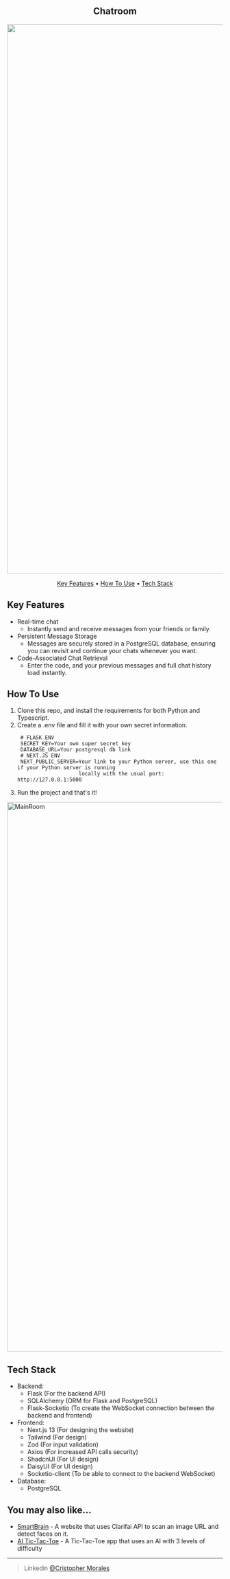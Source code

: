 <h2 align="center">Chatroom</h4>
<p align="center">
  <img width="1280" alt="ChatRoom" src="https://github.com/CrisMorinaga/ChatRoom/assets/128830239/32003910-a4a1-405c-b955-7668b6f898f3">
</p>

<p align="center">
  <a href="#key-features">Key Features</a> •
  <a href="#how-to-use">How To Use</a> •
  <a href="#tech-stack">Tech Stack</a>
</p>


## Key Features

* Real-time chat
  - Instantly send and receive messages from your friends or family.
* Persistent Message Storage
  - Messages are securely stored in a PostgreSQL database, ensuring you can revisit and continue your chats whenever you want.
* Code-Associated Chat Retrieval
  - Enter the code, and your previous messages and full chat history load instantly.

## How To Use

1) Clone this repo, and install the requirements for both Python and Typescript.
2) Create a .env file and fill it with your own secret information.
   ```
    # FLASK ENV
    SECRET_KEY=Your own super secret key
    DATABASE_URL=Your postgresql db link
    # NEXT.JS ENV
    NEXT_PUBLIC_SERVER=Your link to your Python server, use this one if your Python server is running
                       locally with the usual port: http://127.0.0.1:5000
    ```
3) Run the project and that's it!

<img width="1280" alt="MainRoom" src="https://github.com/CrisMorinaga/ChatRoom/assets/128830239/b073b344-0f06-47a1-9257-4a1332af1564">

 
## Tech Stack

* Backend:
  - Flask (For the backend API)
  - SQLAlchemy (ORM for Flask and PostgreSQL)
  - Flask-Socketio (To create the WebSocket connection between the backend and frontend)
* Frontend:
  - Next.js 13 (For designing the website)
  - Tailwind (For design)
  - Zod (For input validation)
  - Axios (For increased API calls security)
  - ShadcnUI (For UI design)
  - DaisyUI (For UI design)
  - Socketio-client (To be able to connect to the backend WebSocket)
* Database:
  - PostgreSQL

## You may also like...

- [SmartBrain](https://github.com/CrisMorinaga/SmartBrain) - A website that uses Clarifai API to scan an image URL and detect faces on it.
- [AI Tic-Tac-Toe](https://github.com/CrisMorinaga/Tic-Tac-Toe) - A Tic-Tac-Toe app that uses an AI with 3 levels of difficulty

---

> Linkedin [@Cristopher Morales](https://www.linkedin.com/in/morales-cristopher)


